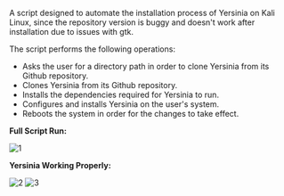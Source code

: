 A script designed to automate the installation process of Yersinia on Kali Linux, since the repository version is buggy and doesn't work after installation due to issues with gtk.

The script performs the following operations:
- Asks the user for a directory path in order to clone Yersinia from its Github repository.
- Clones Yersinia from its Github repository.
- Installs the dependencies required for Yersinia to run.
- Configures and installs Yersinia on the user's system.
- Reboots the system in order for the changes to take effect.

<b>Full Script Run:</b>

![1](https://github.com/user-attachments/assets/202100b4-81c0-4e21-964a-dceba58e8291)

<b>Yersinia Working Properly:</b>

![2](https://github.com/user-attachments/assets/8e656656-60e1-48a7-9c3c-468ad9696c02)
![3](https://github.com/user-attachments/assets/0468e514-940e-4b79-898f-599ded635a57)
